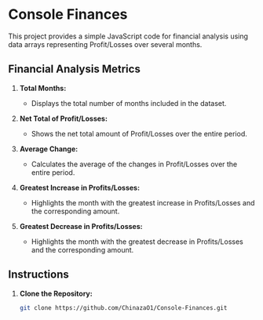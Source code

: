 # Console Finances

This project provides a simple JavaScript code for financial analysis using data arrays representing Profit/Losses over several months.

## Financial Analysis Metrics

1. **Total Months:**
   - Displays the total number of months included in the dataset.

2. **Net Total of Profit/Losses:**
   - Shows the net total amount of Profit/Losses over the entire period.

3. **Average Change:**
   - Calculates the average of the changes in Profit/Losses over the entire period.

4. **Greatest Increase in Profits/Losses:**
   - Highlights the month with the greatest increase in Profits/Losses and the corresponding amount.

5. **Greatest Decrease in Profits/Losses:**
   - Highlights the month with the greatest decrease in Profits/Losses and the corresponding amount.

## Instructions

1. **Clone the Repository:**
   ```bash
   git clone https://github.com/ChinazaO1/Console-Finances.git
